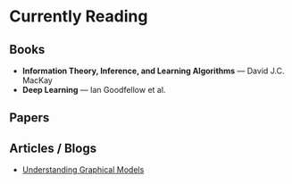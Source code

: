 # Currently Reading

## Books
- **Information Theory, Inference, and Learning Algorithms** — David J.C. MacKay  
- **Deep Learning** — Ian Goodfellow et al.

## Papers

## Articles / Blogs
- [Understanding Graphical Models](https://example.com/graphical-models)

